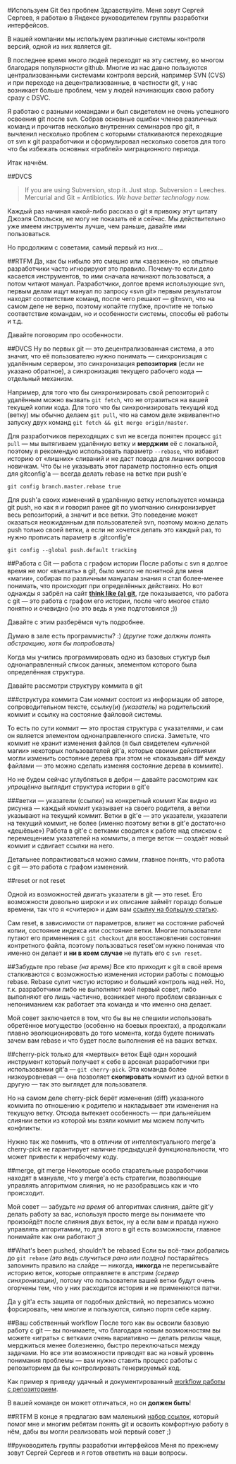 #Используем Git без проблем
Здравствуйте.
Меня зовут Сергей Сергеев, я работаю в Яндексе руководителем группы разработки интерфейсов.

В нашей компании мы используем различные системы контроля версий, одной из них является git.

В последнее время много людей переходят на эту систему, во многом благодаря популярности github. Многие из нас давно пользуются централизованными системами контроля версий, например SVN (CVS) и при переходе на децентрализованные, в частности git, у нас возникает больше проблем, чем у людей начинающих свою работу сразу с DSVC.

Я работаю с разными командами и был свидетелем не очень успешного освоения git после svn. Собрав основные ошибки членов различных команд и прочитав несколько внутренних семинаров про git, я вычленил несколько проблем с которыми сталкиваются переходящие от svn к git разработчики и сформулировал несколько советов для того что бы избежать основных «граблей» миграционного периода.

Итак начнём.

##DVCS
>If you are using Subversion, stop it. Just stop. Subversion = Leeches. Mercurial and Git = Antibiotics. *We have better technology now.*

Каждый раз начиная какой-либо рассказ о git я привожу этут цитату Джоэля Спольски, не могу не показать её и сейчас.
Мы действительно уже имеем инструменты лучше, чем раньше, давайте ими пользоваться.

Но продолжим с советами, самый первый из них…

##RTFM
Да, как бы нибыло это смешно или «заезжено», но опытные разработчики часто игнорируют это правило. Почему-то если дело касается инструментов, то ими сначала начинают пользоваться, а потом читают мануал. Разработчики, долгое время использующие svn, первым делам ищут мануал по запросу «svn git» первым результатом находят соответствие команд, после чего решают — git≈svn, что на самом деле не верно, поэтому копайте глубже, прочтите не только соответствие командам, но и особенности системы, способы её работы и т.д.

Давайте поговорим про особенности.

##DVCS
Ну во первых git — это децентрализованная система, а это значит, что её пользователю нужно понимать — синхронизация с удалённым сервером, это синхронизация **репозитория** (если не указано обратное), а синхронизация текущего рабочего кода — отдельный механизм.

Например, для того что бы синхронизировать свой репозиторий с удалённым можно вызвать `git fetch`, что не отразиться на вашей текущей копии кода. Для того что бы синхронизировать текущий код (ветку) мы обычно делаем `git pull`, что на самом деле эквивалентно запуску двух команд `git fetch && git merge origin/master`.

Для разработчиков переходящих с svn не всегда понятен процесс `git pull` — мы вытягиваем удалённую ветку и **мерджим** её с локальной, поэтому я рекомендую использовать параметр `--rebase`, что избавит историю от «лишних» сливаний и не даст повода для лишних вопросов новичкам. Что бы не указывать этот параметр постоянно есть опция для gitconfig'а — всегда делать rebase на ветке при push'е

    git config branch.master.rebase true

Для push'а своих изменений в удалённую ветку используется команда git push, но как я и говорил ранее git по умолчанию синхронизирует весь репозиторий, а значит и все ветки. Это поведение может оказаться неожиданным для пользователей svn, поэтому можно делать push только своей ветки,
а если не хочется делать это каждый раз, то нужно прописать параметр в .gitconfig'е

    git config --global push.default tracking

##Работа с Git — работа с графом истории
После работы с svn я долгое время не мог «въехать» в git, было много не понятной для меня «магии», собирая по различным мануалам знания я стал более-менее понимать, что происходит при определённых действиях. Но вот однажды я забрёл на сайт **[think like (a) git](http://http://think-like-a-git.net/)**, где показывается, что работа с git — это работа с графом его истории, после чего многое стало понятно и очевидно (но это ведь я уже подготовился ;))

Давайте с этим разберёмся чуть подробнее.

Думаю в зале есть программисты? :) *(другие тоже должны понять абстракцию, хотя бы попробовать)*

Когда мы учились программировать одно из базовых стуктур был однонаправленный список данных, элементом которого была определённая структура.

Давайте рассмотри структуру коммита в git

###структура коммита
Сам коммит состоит из информации об авторе, сопроводительном тексте, ссылку(и) *(указатель)* на родительский коммит и ссылку на состояние файловой системы.

То есть по сути коммит — это простая структура с указателями, и сам он является элементом однонаправленного списка.
Заметьте, что коммит не хранит изменения файлов (я был свидетелем «уличной магии» некоторых пользователей git'а, которые своими действиями могли изменить состояние дерева при этом не «показывая» diff между файлами — это можно сделать изменяя состояние дерева в коммите).

Но не будем сейчас углубляться в дебри — давайте рассмотрим как *упрощённо* выглядит структура истории в git'е

###ветки — указатели (ссылки) на конкретный коммит
Как видно из рисунка — каждый коммит указывает на своего родителя, а ветки указывают на текущий коммит.
Ветки в git'е — это указатели, указатели на текущий коммит, не более (именно поэтому ветки в git'е достаточно «дешёвые»)
Работа в git'е с ветками сводится к работе над списком с перемещением указателей на коммиты, а merge веток — создаёт новый коммит и сдвигает ссылки на него.

Детальнее попрактиоваться можно самим, главное понять, что работа с git — это работа с графом изменений.

##reset or not reset

Одной из возможностей двигать указатели в git — это reset.
Его возможности довольно широки и их описание займёт гораздо больше времени, так что я «считерю» и дам вам [ссылку на большую статью](http://git-scm.com/2011/07/11/reset.html "Reset Demystified").

Сам reset, в зависимости от параметров, влияет на состояние рабочей копии, состояние индекса или состояние ветки. Многие пользователи путают его применения с `git checkout` для восстановления состояния контретного файла, поэтому пользоваться reset'ом нужно понимая что именно он делает и **ни в коем случае** не путать его с `svn reset`.

##Забудьте про rebase *(на время)*
Все кто приходит к git в своё время сталкиваются с возможностью изменения истории работы с помощью rebase. Rebase сулит чистую историю и больший контроль над ней. Но, т.к. разработчики либо не выполняют мой первый совет, либо выполняют его лишь частично, возникает много проблем связанных с непониманием как работает эта команда и что именно она делает.

Мой совет заключается в том, что бы вы не спешили использовать обретённое могущество (особенно на боевых проектах), а продолжали плавно эволюционировать до того момента, когда будете понимать зачем вам rebase и что будет после выполнения её на ваших ветках.

##cherry-pick только для «мертвых» веток
Ещё один хороший инструмент который получает к себе в арсенал разработчики при использовании git'а — `git cherry-pick`.
Эта команда более низкоуровневая — она позволяет **скопировать** коммит из одной ветки в другую — так это выглядет для пользователя.

Но на самом деле cherry-pick берёт изменения (diff) указанного коммита по отношению к родителю и накладывает эти изменения на текущую ветку. Отсюда вытекает особенность — при дальнейшем слиянии ветки из которой мы взяли коммит мы можем получить конфликты.

Нужно так же помнить, что в отличии от интеллектуального merge'а cherry-pick не гарантирует наличие предыдущей функциональности, что может привести к нерабочему коду.

##merge, git merge
Некоторые особо старательные разработчики находят в мануале, что у merge'а есть стратегии, позволяющие управлять алгоритмом слияния, но не разобравшись как и что происходит.

Мой совет — забудьте *на время* об алгоритмах слияния, дайте git'у делать работу за вас, используя просто merge вы понимаете что произойдёт после слияния двух веток, ну а если вам и правда нужно управлять алгоритамим, то для этого в git есть возможности, главное понимайте как они работают ;)

##What's been pushed, shouldn't be rebased
Если вы всё-таки добрались до `git rebase` *(это ведь случиться рано или поздно)* постарайтесь запомнить правило на слайде — никогда, **никогда** не переписывайте историю веток, которые отправляете в апстрим *(сервер синхронизации)*, потому что пользователи вашей ветки будут очень огорчены тем, что у них расходится история и не применяются патчи.

Да у git'а есть защита от подобных действий, но перезапись можно форсировать, чем многие и пользуются, сильно портя себе карму.

##Ваш собственный workflow
После того как вы освоили базовую работу с git — вы понимаете, что благодаря новым возможностям вы можете «играть» с ветками очень вариативно — делать релизы чаще, мерджиться менее болезненно, быстро переключаться между задачами. Но все эти возможности приводят вас на новый уровень понимания проблемы — вам нужно ставить процесс работы с репозиторием да бы контролировать генерируемый код.

Как пример я приведу удачный и документированный [workflow работы с репозиторием](http://nvie.com/posts/a-successful-git-branching-model/ "A successful Git branching model").

В вашей команде он может отличаться, но он **должен быть**!

##RTFM
В конце я предлагаю вам маленький [набор ссылок](http://bitly.com/bundles/ggray/3), который помог мне и многим ребятам понять git и освоить комфортную работу в нём, дабы вы могли реализовать мой первый совет ;)

##руководитель группы разработки интерфейсов
Меня по прежнему зовут Сергей Сергеев и я готов ответить на ваши вопросы.
